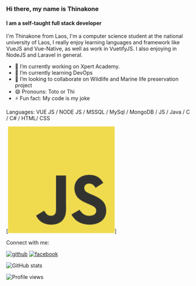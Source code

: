 ### Hi there, my name is Thinakone
#### I am a self-taught full stack developer
I'm Thinakone from Laos, I'm a computer science student at the national university of Laos, I really enjoy learning languages and framework like VueJS and Vue-Native, as well as work in VuetifyJS. I also enjoying in NodeJS and Laravel in general.


- 🔭 I’m currently working on Xpert Academy. 
- 🌱 I’m currently learning DevOps 
- 👯 I’m looking to collaborate on Wildlife and Marine life preservation project 
- 😄 Pronouns: Toto or Thi 
- ⚡ Fun fact: My code is my joke 

Languages: VUE JS / NODE JS / MSSQL / MySql / MongoDB / JS / Java / C / C# / HTML/ CSS

[<img src='https://raw.githubusercontent.com/github/explore/80688e429a7d4ef2fca1e82350fe8e3517d3494d/topics/javascript/javascript.png' alt='javascript'>]

Connect with me:

[<img src='https://cdn.jsdelivr.net/npm/simple-icons@3.0.1/icons/github.svg' alt='github' height='40'>](https://github.com/Toto-thi)  [<img src='https://cdn.jsdelivr.net/npm/simple-icons@3.0.1/icons/facebook.svg' alt='facebook' height='40'>](https://www.facebook.com/TotoThii)  



![GitHub stats](https://github-readme-stats.vercel.app/api?username=Toto-thi&show_icons=true)  

![Profile views](https://gpvc.arturio.dev/Toto-thi)  
